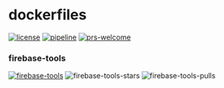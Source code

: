 [license]: https://img.shields.io/badge/license-MIT-blue.svg
[license-url]: https://github.com/AndreySenov/dockerfiles/blob/master/LICENSE
[pipeline]: https://gitlab.com/AndreySenov/dockerfiles/badges/master/pipeline.svg
[pipeline-url]: https://github.com/AndreySenov/dockerfiles/commits/master
[prs-welcome]: https://img.shields.io/badge/PRs-welcome-brightgreen.svg
[prs-welcome-url]: https://github.com/AndreySenov/dockerfiles/pulls

# dockerfiles
[![license][license]][license-url]
[![pipeline][pipeline]][pipeline-url]
[![prs-welcome][prs-welcome]][prs-welcome-url]

### firebase-tools
[firebase-tools]: https://img.shields.io/badge/docker%20image-andreysenov%2Ffirebase--tools-blue.svg
[firebase-tools-url]: https://hub.docker.com/r/andreysenov/firebase-tools
[firebase-tools-pulls]: https://img.shields.io/docker/pulls/andreysenov/firebase-tools.svg
[firebase-tools-stars]: https://img.shields.io/docker/stars/andreysenov/firebase-tools.svg
[![firebase-tools][firebase-tools]][firebase-tools-url]
![firebase-tools-stars]
![firebase-tools-pulls]
